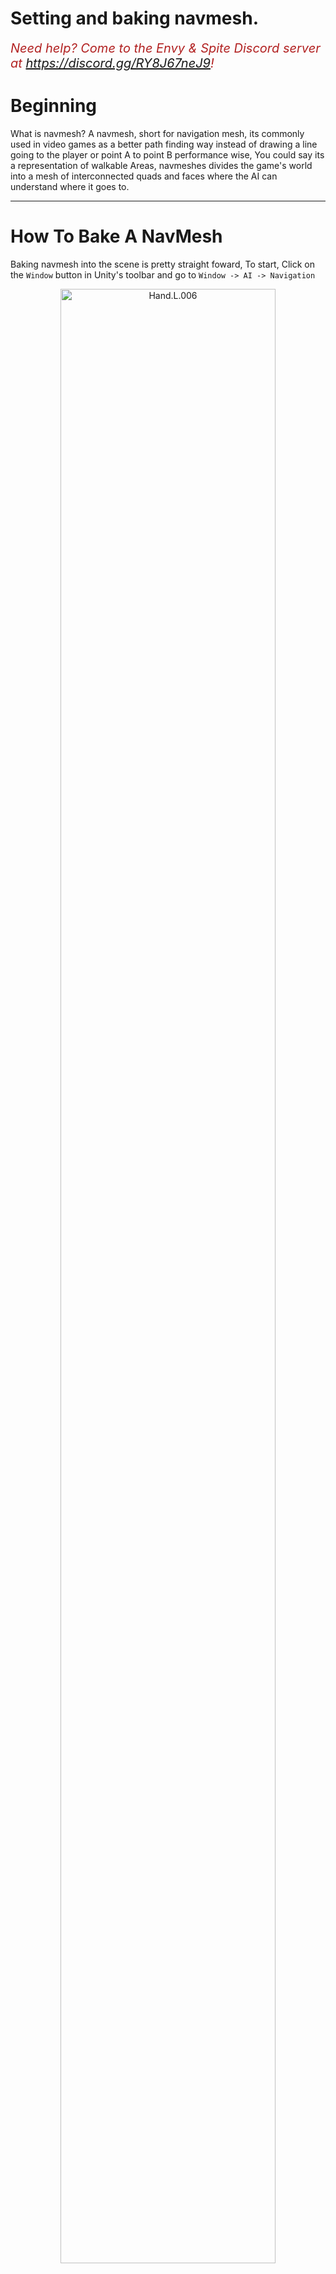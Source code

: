 # Setting and baking navmesh.
<i><span style="color:FireBrick; font-size:20px;">Need help? Come to the Envy & Spite Discord server at <a href="https://discord.gg/RY8J67neJ9">https://discord.gg/RY8J67neJ9</a>!</span></i>

# Beginning

What is navmesh? A navmesh, short for navigation mesh, its commonly used in video games as a better path finding way instead of drawing a line going to the player or point A to point B performance wise, You could say its a representation of walkable Areas,  navmeshes divides the game's world into a mesh of interconnected quads and faces where the AI can understand where it goes to.

---

# How To Bake A NavMesh

Baking navmesh into the scene is pretty straight foward, To start, Click on the `Window` button in Unity's toolbar and go to `Window -> AI -> Navigation`

<div style="text-align: center;">
	<figure>
		<img src="https://github.com/layzyidiot/e-sw/blob/main/images/navmesh1.png?raw=true" alt="Hand.L.006" width="90%" height="90%">
	</figure>
</div>

Afterwards you are gonna see this menu after clicking on `Navigation`.

<div style="text-align: center;">
	<figure>
		<img src="https://github.com/layzyidiot/e-sw/blob/main/images/navmesh2.png?raw=true" alt="Hand.L.006" width="40%" height="40%">
	</figure>
</div>

---

Select every place you plan your enemies to walk on, and mark them as "Static" in the Inspector. And dont forget the important step of marking whether the gameobject is a floor or a wall + setting what layer it is, such as enviroment for indoor gameobjects, and outdoors for outdoors gameobjects. 

<div style="text-align: center;">
	<figure>
		<img src="https://github.com/layzyidiot/e-sw/blob/main/images/navmesh3.png?raw=true" alt="Hand.L.006" width="90%" height="90%">
	</figure>
</div>

Finally Once you are done, It is time to bake our navmesh, Head to the bake tab and hit bake.

<div style="text-align: center;">
	<figure>
		<img src="https://github.com/layzyidiot/e-sw/blob/main/images/navmesh4.png?raw=true" alt="Hand.L.006" width="40%" height="40%">
	</figure>
</div>

---

In conclusion, Navmesh is an important thing in a scene as it allows a enemy to know where it needs/wants to walk from place A to place B and without it, enemies become stupider than jupiter.
